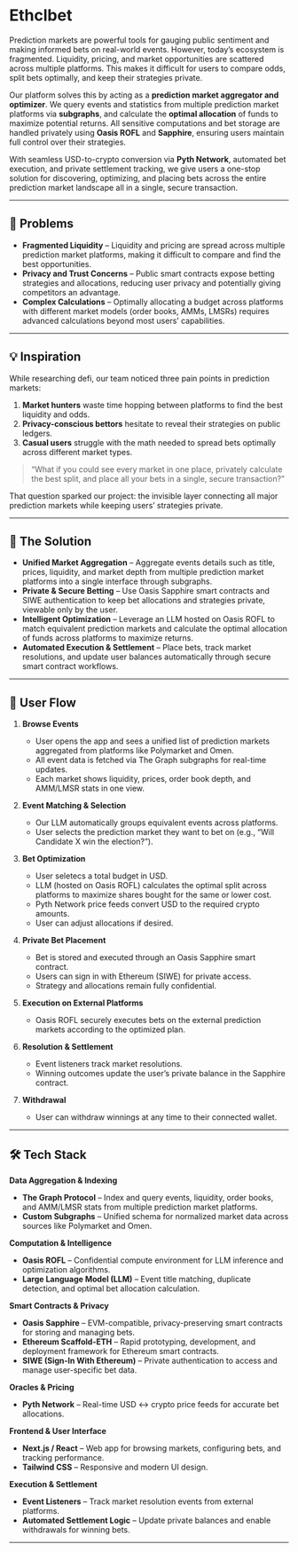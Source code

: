 # Ethclbet

Prediction markets are powerful tools for gauging public sentiment and making informed bets on real-world events. However, today’s ecosystem is fragmented. Liquidity, pricing, and market opportunities are scattered across multiple platforms. This makes it difficult for users to compare odds, split bets optimally, and keep their strategies private.

Our platform solves this by acting as a **prediction market aggregator and optimizer**. We query events and statistics from multiple prediction market platforms via **subgraphs**, and calculate the **optimal allocation** of funds to maximize potential returns. All sensitive computations and bet storage are handled privately using **Oasis ROFL** and **Sapphire**, ensuring users maintain full control over their strategies.

With seamless USD-to-crypto conversion via **Pyth Network**, automated bet execution, and private settlement tracking, we give users a one-stop solution for discovering, optimizing, and placing bets across the entire prediction market landscape all in a single, secure transaction.

---

## 🚧 Problems

- **Fragmented Liquidity** – Liquidity and pricing are spread across multiple prediction market platforms, making it difficult to compare and find the best opportunities.  
- **Privacy and Trust Concerns** – Public smart contracts expose betting strategies and allocations, reducing user privacy and potentially giving competitors an advantage.  
- **Complex Calculations** – Optimally allocating a budget across platforms with different market models (order books, AMMs, LMSRs) requires advanced calculations beyond most users’ capabilities.

---

## 💡 Inspiration

While researching defi, our team noticed three pain points in prediction markets:

1. **Market hunters** waste time hopping between platforms to find the best liquidity and odds.  
2. **Privacy-conscious bettors** hesitate to reveal their strategies on public ledgers.  
3. **Casual users** struggle with the math needed to spread bets optimally across different market types.  

> “What if you could see every market in one place, privately calculate the best split, and place all your bets in a single, secure transaction?”

That question sparked our project: the invisible layer connecting all major prediction markets while keeping users’ strategies private.

---

## 🔑 The Solution

- **Unified Market Aggregation** – Aggregate events details such as title, prices, liquidity, and market depth from multiple prediction market platforms into a single interface through subgraphs.  
- **Private & Secure Betting** – Use Oasis Sapphire smart contracts and SIWE authentication to keep bet allocations and strategies private, viewable only by the user.  
- **Intelligent Optimization** – Leverage an LLM hosted on Oasis ROFL to match equivalent prediction markets and calculate the optimal allocation of funds across platforms to maximize returns.  
- **Automated Execution & Settlement** – Place bets, track market resolutions, and update user balances automatically through secure smart contract workflows.

---

## 🔄 User Flow

1. **Browse Events**  
   - User opens the app and sees a unified list of prediction markets aggregated from platforms like Polymarket and Omen.
   - All event data is fetched via The Graph subgraphs for real-time updates.
   - Each market shows liquidity, prices, order book depth, and AMM/LMSR stats in one view.

2. **Event Matching & Selection**  
   - Our LLM automatically groups equivalent events across platforms.  
   - User selects the prediction market they want to bet on (e.g., “Will Candidate X win the election?”).

3. **Bet Optimization**  
   - User seletecs a total budget in USD.  
   - LLM (hosted on Oasis ROFL) calculates the optimal split across platforms to maximize shares bought for the same or lower cost.  
   - Pyth Network price feeds convert USD to the required crypto amounts.  
   - User can adjust allocations if desired.

4. **Private Bet Placement**  
   - Bet is stored and executed through an Oasis Sapphire smart contract.  
   - Users can sign in with Ethereum (SIWE) for private access.  
   - Strategy and allocations remain fully confidential.

5. **Execution on External Platforms**  
   - Oasis ROFL securely executes bets on the external prediction markets according to the optimized plan.  

6. **Resolution & Settlement**  
   - Event listeners track market resolutions.  
   - Winning outcomes update the user’s private balance in the Sapphire contract.  

7. **Withdrawal**  
   - User can withdraw winnings at any time to their connected wallet.  

 ---

## 🛠 Tech Stack

**Data Aggregation & Indexing**  
- **The Graph Protocol** – Index and query events, liquidity, order books, and AMM/LMSR stats from multiple prediction market platforms.  
- **Custom Subgraphs** – Unified schema for normalized market data across sources like Polymarket and Omen.  

**Computation & Intelligence**  
- **Oasis ROFL** – Confidential compute environment for LLM inference and optimization algorithms.  
- **Large Language Model (LLM)** – Event title matching, duplicate detection, and optimal bet allocation calculation.  

**Smart Contracts & Privacy**  
- **Oasis Sapphire** – EVM-compatible, privacy-preserving smart contracts for storing and managing bets.  
- **Ethereum Scaffold-ETH** – Rapid prototyping, development, and deployment framework for Ethereum smart contracts.  
- **SIWE (Sign-In With Ethereum)** – Private authentication to access and manage user-specific bet data.  

**Oracles & Pricing**  
- **Pyth Network** – Real-time USD ↔ crypto price feeds for accurate bet allocations.  

**Frontend & User Interface**  
- **Next.js / React** – Web app for browsing markets, configuring bets, and tracking performance.  
- **Tailwind CSS** – Responsive and modern UI design.  

**Execution & Settlement**  
- **Event Listeners** – Track market resolution events from external platforms.  
- **Automated Settlement Logic** – Update private balances and enable withdrawals for winning bets.
  
---
